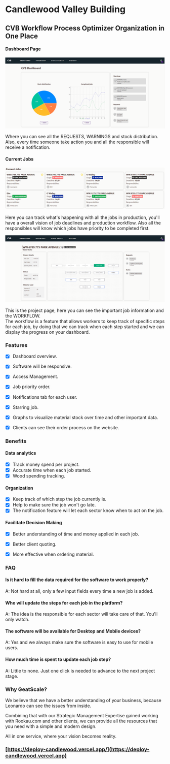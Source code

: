 # Candlewood Valley Building

## CVB Workflow Process Optimizer            Organization in One Place

#### Dashboard Page

![](<.gitbook/assets/image (3).png>)

Where you can see all the REQUESTS, WARNINGS and stock distribution. Also, every time someone take action you and all the responsible will receive a notification.

#### Current Jobs

![](<.gitbook/assets/image (2).png>)

Here you can track what's happening with all the jobs in production, you'll have a overall vision of job deadlines and production workflow. Also all the responsibles will know which jobs have priority to be completed first.

![](.gitbook/assets/image.png)

This is the project page, here you can see the important job information and the WORKFLOW.\
The workflow is a feature that allows workers to keep track of specific steps for each job, by doing that we can track when each step started and we can display the progress on your dashboard. &#x20;

### Features

* [x] Dashboard overview.
* [x] Software will be responsive.
* [x] Access Management.
* [x] Job priority order.
* [x] Notifications tab for each user.
* [x] Starring job.
* [x] Graphs to visualize material stock over time and other important data.
* [x] Clients can see their order process on the website.



### Benefits

#### Data analytics

* [x] Track money spend per project.
* [x] Accurate time when each job started.
* [x] Wood spending tracking.

#### Organization

* [x] Keep track of which step the job currently is.
* [x] Help to make sure the job won't go late.
* [x] The notification feature will let each sector know when to act on the job.

#### Facilitate Decision Making

* [x] Better understanding of time and money applied in each job.
* [x] Better client quoting.
* [x] More effective when ordering material.



### FAQ

#### Is it hard to fill the data required for the software to work properly?

A: Not hard at all, only a few input fields every time a new job is added.

#### Who will update the steps for each job in the platform?

A: The idea is the responsible for each sector will take care of that. You'll only watch.

#### The software will be available for Desktop and Mobile devices?

A: Yes and we always make sure the software is easy to use for mobile users.

#### How much time is spent to update each job step?

A: Little to none. Just one click is needed to advance to the next project stage.



### Why GeatScale?

We believe that we have a better understanding of your business, because Leonardo can see the issues from inside.&#x20;

Combining that with our Strategic Management Expertise gained working with Rookau.com and other clients, we can provide all the resources that you need with a simple and modern design.



All in one service, where your vision becomes reality.



### [https://deploy-candlewood.vercel.app/](https://deploy-candlewood.vercel.app)
